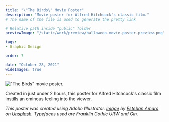 ```yaml
---
title: "\"The Birds\" Movie Poster"
description: "Movie poster for Alfred Hitchcock's classic film."
# The name of the file is used to generate the pretty link

# Relative path inside "public" folder
previewImage: "/static/work/preview/halloween-movie-poster-preview.png"

tags:
- Graphic Design

order: 7

date: "October 28, 2021"
wideImages: true
---
```


!["The Birds" movie poster.](/static/work/halloween-movie-poster/Chen_Brendan_Halloween.png)

Created in just under 2 hours, this poster for Alfred Hitchcock's classic film instills an ominous feeling into the viewer.

*This poster was created using Adobe Illustrator. [Image](https://unsplash.com/photos/hy8y0Wp_Lp0) by [Esteban Amaro](https://unsplash.com/@estebanamaro) on [Unsplash](https://unsplash.com). Typefaces used are Franklin Gothic URW and Gin.*
